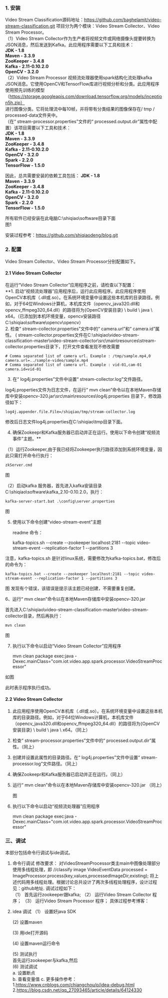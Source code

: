 ### 1. 安装  
Video Stream Classification源码地址：https://github.com/baghelamit/video-stream-classification.git
项目分为两个模块：Video Stream Collector、Video Stream Processor。  
（1）Video Stream Collector作为生产者将视频文件或网络摄像头提要转换为JSON消息，然后发送到Kafka。此应用程序需要以下工具和技术：  
**JDK - 1.8  
Maven - 3.3.9  
ZooKeeper - 3.4.8  
Kafka - 2.11-0.10.2.0  
OpenCV - 3.2.0**  
（2）Video Stream Processor 视频流处理器使用spark结构化流处理kafka JSON消息。它使用OpenCV和TensorFlow库进行视频分析和分类。此应用程序使用预先训练的模型
（https://storage.googleapis.com/download.tensorflow.org/models/inception5h.zip）   
进行图像分类。它将处理流中每10帧，并将带有分类结果的图像保存在/ tmp / processed-data文件夹中。  
（在“ stream-processor.properties”文件的“ processed.output.dir”属性中配置）该项目需要以下工具和技术：  
**JDK - 1.8  
Maven - 3.3.9  
ZooKeeper - 3.4.8  
Kafka - 2.11-0.10.2.0  
OpenCV - 3.2.0  
Spark - 2.2.0  
TensorFlow - 1.5.0**  

因此，总共需要安装的依赖工具包括：
**JDK - 1.8  
Maven - 3.3.9  
ZooKeeper - 3.4.8  
Kafka - 2.11-0.10.2.0  
OpenCV - 3.2.0  
Spark - 2.2.0  
TensorFlow - 1.5.0**  

所有软件已经安装在此电脑C:\shiqiao\software目录下面  
图1

安装过程参考：https://github.com/shiqiaodeng/blog.git

### 2. 配置
Video Stream Collector、Video Stream Processor分别配置如下。

#### 2.1 Video Stream Collector
在运行“Video Stream Collector”应用程序之前，请检查以下配置：  
**1. 启动“视频流处理器”应用程序后，运行此应用程序。此应用程序使用OpenCV本机库（.dll或.so）。在系统环境变量中设置这些本机库的目录路径。例如，对于64位Windows计算机，本机库文件（opencv_java320.dll和opencv_ffmpeg320_64.dll）的路径将为{OpenCV安装目录} \ build \ java \ x64。（已添加到本机环境变量，opencv安装路径C:\shiqiao\software\opencv\opencv）  
2. 检查“ stream-collector.properties”文件中的“ camera.url”和“ camera.id”属性。  ( stream-collector.properties文件在C:\shiqiao\video-stream-classification-master\video-stream-collector\src\main\resources\stream-collector.properties目录下，打开文件查看发现不修改需要   

    # Comma separated list of camera url. Example : /tmp/sample.mp4,0
    camera.url=../sample-video/sample.mp4
    # Comma separated list of camera url. Example : vid-01,cam-01
    camera.id=vid-01

3. 在“ log4j.properties”文件中设置“ stream-collector.log”文件路径。  

log4j.properties文件为日志文件，在运行“ mvn clean”命令以在本地Maven存储库中安装opencv-320.jar\src\main\resources\log4j.properties
目录下，修改路径如下：   

    log4j.appender.file.File=/shiqiao/tmp/stream-collector.log
修改后日志文件log4j.properties在C:\shiqiao\tmp目录下面。

4. 确保Zookeepr和Kafka服务器已启动并正在运行。使用以下命令创建“视频流事件”主题。**  

（1）运行Zookeeper,由于我已经将Zookeeper执行路径添加到系统环境变量，因此只需打开命令行执行：

    zkServer.cmd

图

（2）启动kafka 服务器，首先进入kafka安装目录C:\shiqiao\software\kafka_2.10-0.10.2.0，执行：

    kafka-server-start.bat .\config\server.properties

图

5. 使用以下命令创建“video-stream-event”主题

   readme 命令：

    kafka-topics.sh --create --zookeeper localhost:2181 --topic video-stream-event --replication-factor 1 --partitions 3

注意，kafka-topics.sh 是针对linux系统，需要修改为kafka-topics.bat，修改后的命令为： 

    kafka-topics.bat --create --zookeeper localhost:2181 --topic video-stream-event --replication-factor 1 --partitions 3

图
发现有个错误，该错误是提示该主题已经创建，不需要重复创建。

6、运行“ mvn clean”命令以在本地Maven存储库中安装opencv-320.jar

首先进入C:\shiqiao\video-stream-classification-master\video-stream-collector目录，然后再执行：
    
    mvn clean

图

7. 执行以下命令以启动“Video Stream Collector”应用程序
        
    mvn clean package exec:java -Dexec.mainClass="com.iot.video.app.spark.processor.VideoStreamProcessor"

如图

此时表示程序执行成功。


#### 2.2 Video Stream Collector

1. 此应用程序使用OpenCV本机库（.dll或.so）。在系统环境变量中设置这些本机库的目录路径。例如，对于64位Windows计算机，本机库文件（opencv_java320.dll和opencv_ffmpeg320_64.dll）的路径将为{OpenCV安装目录} \ build \ java \ x64。（同上）
2. 检查“ stream-processor.properties”文件中的“ processed.output.dir”属性。（同上）
3. 创建并设置此属性的目录路径。在“ log4j.properties”文件中设置“ stream-processor.log”文件路径。（同上）
4. 确保Zookeepr和Kafka服务器已启动并正在运行。（同上）
5. 运行“ mvn clean”命令以在本地Maven存储库中安装opencv-320.jar （同上）

   图   

6. 执行以下命令以启动“视频流处理器”应用程序

    mvn clean package exec:java -Dexec.mainClass="com.iot.video.app.spark.processor.VideoStreamProcessor"

### 三、调试
本部分包括命令行调试与ide调试。
1. 命令行调试
    修改要求：
    对VideoStreamProcessor类主main中图像处理部分使用多线程处理，即
    //classify image
	VideoEventData processed = ImageProcessor.process(key,values,processedImageDir,existing);
    将上述代码用多线程处理。根据讨论总共设计了两次多线程处理程序，设计过程见：github地址.
调试过程如下：  
    （1） 首先运行zookeeper跟kafka;
    （2） 运行Video Stream Collector 程序；
    （3） 运行Video Stream Processor 程序；
    具体过程参考博客：

2. idea 调试
   （1） 设置好java SDK

    (2)  设置maven

    (3)  用ide打开源码

    (4) 设置maven运行命令

    (5) 测试执行  
        首先运行zookeeper与kafka,然后    
    (6) 测试调试  
      a. 设置断点  
      b. 查看变量值
      c. 更多操作参考：  
      1.https://www.cnblogs.com/chiangchou/p/idea-debug.html 
      2.https://blog.csdn.net/qq_27093465/article/details/64124330
